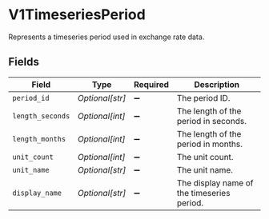 # V1TimeseriesPeriod

Represents a timeseries period used in exchange rate data.


## Fields

| Field                                      | Type                                       | Required                                   | Description                                |
| ------------------------------------------ | ------------------------------------------ | ------------------------------------------ | ------------------------------------------ |
| `period_id`                                | *Optional[str]*                            | :heavy_minus_sign:                         | The period ID.                             |
| `length_seconds`                           | *Optional[int]*                            | :heavy_minus_sign:                         | The length of the period in seconds.       |
| `length_months`                            | *Optional[int]*                            | :heavy_minus_sign:                         | The length of the period in months.        |
| `unit_count`                               | *Optional[int]*                            | :heavy_minus_sign:                         | The unit count.                            |
| `unit_name`                                | *Optional[str]*                            | :heavy_minus_sign:                         | The unit name.                             |
| `display_name`                             | *Optional[str]*                            | :heavy_minus_sign:                         | The display name of the timeseries period. |